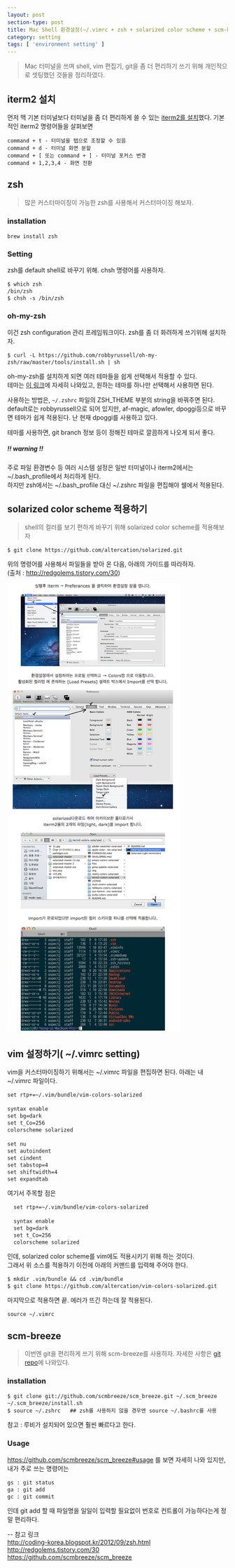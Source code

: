```yaml
---
layout: post
section-type: post
title: Mac Shell 환경설정(~/.vimrc + zsh + solarized color scheme + scm-breeze)
category: setting
tags: [ 'environment setting' ]
---
```


> Mac 터미널을 쓰며 shell, vim 편집기, git을 좀 더 편리하기 쓰기 위해 개인적으로 셋팅했던 것들을 정리하였다.

## iterm2 설치

먼저 맥 기본 터미널보다 터미널을 좀 더 편리하게 쓸 수 있는 [iterm2를 설치](http://code.google.com/p/iterm2/downloads/list
)했다.
기본적인 iterm2 명령어들을 살펴보면

``` text  
command + t - 터미널을 탭으로 조정할 수 있음  
command + d - 터미널 화면 분할
command + [ 또는 command + ] - 터미널 포커스 변경
command + 1,2,3,4 - 화면 전환
```

## zsh

> 많은 커스터마이징이 가능한 zsh를 사용해서 커스터마이징 해보자.

### installation

``` text
brew install zsh
```

### Setting

zsh를 default shell로 바꾸기 위해. chsh 명령어를 사용하자.
``` text
$ which zsh
/bin/zsh
$ chsh -s /bin/zsh
```

### oh-my-zsh

이건 zsh configuration 관리 프레임워크이다. zsh를 좀 더 화려하게 쓰기위해 설치하자.

``` text
$ curl -L https://github.com/robbyrussell/oh-my-zsh/raw/master/tools/install.sh | sh
```

oh-my-zsh를 설치하게 되면 여러 테마들을 쉽게 선택해서 적용할 수 있다.  
테마는 [이 링크](https://github.com/robbyrussell/oh-my-zsh/wiki/themes)에 자세히 나와있고, 원하는 테마를 하나만 선택해서 사용하면 된다.

사용하는 방법은, ```~/.zshrc``` 파일의 ZSH_THEME 부분의 string을 바꿔주면 된다.  
default로는 robbyrussell으로 되어 있지만, af-magic, afowler, dpoggi등으로 바꾸면 테마가 쉽게 적용된다. 난 현재 dpoggi를 사용하고 있다.

테마를 사용하면, git branch 정보 등이 정해진 테마로 깔끔하게 나오게 되서 좋다.

##### !! warning !!     
주로 파일 환경변수 등 여러 시스템 설정은 일반 터미널이나 iterm2에서는 ~/.bash_profile에서 처리하게 된다.  
하지만 zsh에서는 ~/.bash_profile 대신 ~/.zshrc 파일을 편집해야 쉘에서 적용된다.

## solarized color scheme 적용하기

> shell의 컬러를 보기 편하게 바꾸기 위해 solarized color scheme를 적용해보자

``` text
$ git clone https://github.com/altercation/solarized.git
```

위의 명령어를 사용해서 파일들을 받아 온 다음, 아래의 가이드를 따라하자.  
(출처 : http://redgolems.tistory.com/30)

![solarized setting](/images/posts/solarize_setting.png)

## vim 설정하기( ~/.vimrc setting)

vim을 커스터마이징하기 위해서는 ~/.vimrc 파일을 편집하면 된다. 아래는 내 ~/.vimrc 파일이다.

``` text
set rtp+=~/.vim/bundle/vim-colors-solarized

syntax enable
set bg=dark
set t_Co=256
colorscheme solarized

set nu
set autoindent
set cindent
set tabstop=4
set shiftwidth=4
set expandtab
```

여기서 주목할 점은
``` text
  set rtp+=~/.vim/bundle/vim-colors-solarized

  syntax enable
  set bg=dark
  set t_Co=256
  colorscheme solarized
```

인데, solarized color scheme를 vim에도 적용시키기 위해 하는 것이다.  
그래서 위 소스를 적용하기 이전에 아래의 커맨드를 입력해 주어야 한다.

``` text
$ mkdir .vim/bundle && cd .vim/bundle
$ git clone https://github.com/altercation/vim-colors-solarized.git
```

마지막으로 적용하면 끝. 에러가 뜨긴 하는데 잘 적용된다.
```
source ~/.vimrc
```

## scm-breeze

> 이번엔 git을 편리하게 쓰기 위해 scm-breeze를 사용하자. 자세한 사항은 [git repo](https://github.com/scmbreeze/scm_breeze)에 나와있다.

### installation

``` text
$ git clone git://github.com/scmbreeze/scm_breeze.git ~/.scm_breeze
~/.scm_breeze/install.sh
$ source ~/.zshrc   ## zsh를 사용하지 않을 경우엔 source ~/.bashrc를 사용
```

참고 : 루비가 설치되어 있으면 훨씬 빠르다고 한다.

### Usage

https://github.com/scmbreeze/scm_breeze#usage 를 보면 자세히 나와 있지만, 내가 주로 쓰는 명령어는

``` text
gs : git status
ga : git add
gc : git commit
```

인데 git add 할 때 파일명을 일일이 입력할 필요없이 번호로 컨트롤이 가능하다는게 정말 편리하다.

-- 참고 링크  
http://coding-korea.blogspot.kr/2012/09/zsh.html  
http://redgolems.tistory.com/30  
https://github.com/scmbreeze/scm_breeze
